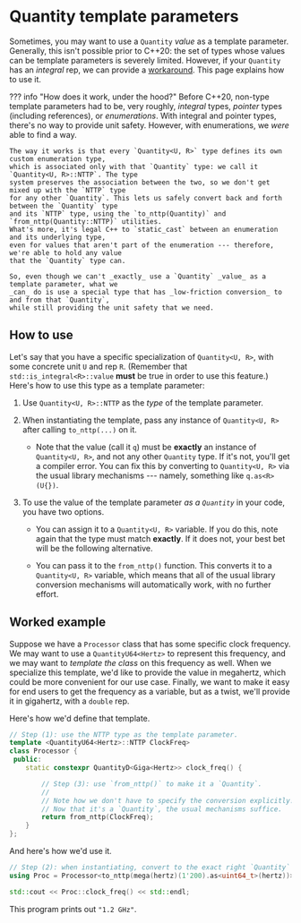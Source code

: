 # Quantity template parameters

Sometimes, you may want to use a `Quantity` _value_ as a template parameter.  Generally, this isn't
possible prior to C++20: the set of types whose values can be template parameters is severely
limited.  However, if your `Quantity` has an _integral_ rep, we can provide
a [workaround](../reference/quantity.md#nttp).  This page explains how to use it.

??? info "How does it work, under the hood?"
    Before C++20, non-type template parameters had to be, very roughly, _integral_ types, _pointer_
    types (including references), or _enumerations_.  With integral and pointer types, there's no
    way to provide unit safety.  However, with enumerations, we _were_ able to find a way.

    The way it works is that every `Quantity<U, R>` type defines its own custom enumeration type,
    which is associated only with that `Quantity` type: we call it `Quantity<U, R>::NTTP`. The type
    system preserves the association between the two, so we don't get mixed up with the `NTTP` type
    for any other `Quantity`. This lets us safely convert back and forth between the `Quantity` type
    and its `NTTP` type, using the `to_nttp(Quantity)` and `from_nttp(Quantity::NTTP)` utilities.
    What's more, it's legal C++ to `static_cast` between an enumeration and its underlying type,
    even for values that aren't part of the enumeration --- therefore, we're able to hold any value
    that the `Quantity` type can.

    So, even though we can't _exactly_ use a `Quantity` _value_ as a template parameter, what we
    _can_ do is use a special type that has _low-friction conversion_ to and from that `Quantity`,
    while still providing the unit safety that we need.

## How to use

Let's say that you have a specific specialization of `Quantity<U, R>`, with some concrete unit `U`
and rep `R`.  (Remember that `std::is_integral<R>::value` **must** be true in order to use this
feature.)  Here's how to use this type as a template parameter:

1. Use `Quantity<U, R>::NTTP` as the _type_ of the template parameter.

2. When instantiating the template, pass any instance of `Quantity<U, R>` after calling
   `to_nttp(...)` on it.

    - Note that the value (call it `q`) must be **exactly** an instance of `Quantity<U, R>`, and not
      any other `Quantity` type.  If it's not, you'll get a compiler error.  You can fix this by
      converting to `Quantity<U, R>` via the usual library mechanisms --- namely, something like
      `q.as<R>(U{})`.

3. To use the value of the template parameter _as a `Quantity`_ in your code, you have two options.

    - You can assign it to a `Quantity<U, R>` variable.  If you do this, note again that the type
      must match **exactly**.  If it does not, your best bet will be the following alternative.

    - You can pass it to the `from_nttp()` function.  This converts it to a `Quantity<U, R>`
      variable, which means that all of the usual library conversion mechanisms will automatically
      work, with no further effort.

## Worked example

Suppose we have a `Processor` class that has some specific clock frequency.  We may want to use
a `QuantityU64<Hertz>` to represent this frequency, and we may want to _template the class_ on this
frequency as well.  When we specialize this template, we'd like to provide the value in megahertz,
which could be more convenient for our use case.  Finally, we want to make it easy for end users to
get the frequency as a variable, but as a twist, we'll provide it in gigahertz, with a `double` rep.

Here's how we'd define that template.

```cpp
// Step (1): use the NTTP type as the template parameter.
template <QuantityU64<Hertz>::NTTP ClockFreq>
class Processor {
 public:
    static constexpr QuantityD<Giga<Hertz>> clock_freq() {

        // Step (3): use `from_nttp()` to make it a `Quantity`.
        //
        // Note how we don't have to specify the conversion explicitly!
        // Now that it's a `Quantity`, the usual mechanisms suffice.
        return from_nttp(ClockFreq);
    }
};
```

And here's how we'd use it.

```cpp
// Step (2): when instantiating, convert to the exact right `Quantity` type, using `to_nttp`.
using Proc = Processor<to_nttp(mega(hertz)(1'200).as<uint64_t>(hertz))>;

std::cout << Proc::clock_freq() << std::endl;
```

This program prints out `"1.2 GHz"`.
